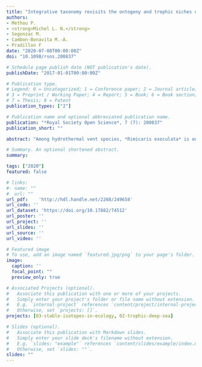 ```yaml
---
title: "Integrative taxonomy revisits the ontogeny and trophic niches of *Rimicaris* vent shrimps"
authors:
- Methou P.
- <strong>Michel L. N.</strong>
- Segonzac M.
- Cambon-Bonavita M.-A.
- Pradillon F
date: "2020-07-08T00:00:00Z"
doi: "10.1098/rsos.200837"

# Schedule page publish date (NOT publication's date).
publishDate: "2017-01-01T00:00:00Z"

# Publication type.
# Legend: 0 = Uncategorized; 1 = Conference paper; 2 = Journal article;
# 3 = Preprint / Working Paper; 4 = Report; 5 = Book; 6 = Book section;
# 7 = Thesis; 8 = Patent
publication_types: ["2"]

# Publication name and optional abbreviated publication name.
publication: "*Royal Society Open Science*, 7 (7): 200837"
publication_short: ""

abstract: "Among hydrothermal vent species, *Rimicaris exoculata* is one of the most emblematic, hosting abundant and diverse ectosymbioses that provide most of its nutrition. *Rimicaris exoculata* co-occurs in dense aggregates with the much less abundant *Rimicaris chacei* in many Mid-Atlantic Ridge vent fields. This second shrimp also houses ectosymbiotic microorganisms but has a mixotrophic diet. Recent observations have suggested potential misidentifications between these species at their juvenile stages, which could have led to misinterpretations of their early-life ecology. Here, we confirm erroneous identification of the earliest stages and propose a new set of morphological characters unambiguously identifying juveniles of each species. On the basis of this reassessment, combined use of C, N and S stable isotope ratios reveals distinct ontogenic trophic niche shifts in both species, from photosynthesis-based nutrition before settlement, towards a chemosynthetic diet afterwards. Furthermore, isotopic compositions in the earliest juvenile stages suggest differences in larval histories. Each species thus exhibits specific early-life strategies that would, without our re-examination, have been interpreted as ontogenetic variations. Overall, our results provide a good illustration of the identification issues persisting in deep-sea ecosystems and the importance of integrative taxonomy in providing an accurate view of fundamental aspects of the biology and ecology of species inhabiting these environments."

# Summary. An optional shortened abstract.
summary: 

tags: ["2020"]
featured: false

# links:
#- name: ""
#  url: ""
url_pdf:	'http://hdl.handle.net/2268/249658'
url_code: ''
url_dataset: 'https://doi.org/10.17882/74512'
url_poster: ''
url_project: ''
url_slides: ''
url_source: ''
url_video: ''

# Featured image
# To use, add an image named `featured.jpg/png` to your page's folder. 
image:
  caption: ''
  focal_point: ""
  preview_only: true

# Associated Projects (optional).
#   Associate this publication with one or more of your projects.
#   Simply enter your project's folder or file name without extension.
#   E.g. `internal-project` references `content/project/internal-project/index.md`.
#   Otherwise, set `projects: []`.
projects: [03-stable-isotopes-in-ecology, 02-trophic-deep-sea]

# Slides (optional).
#   Associate this publication with Markdown slides.
#   Simply enter your slide deck's filename without extension.
#   E.g. `slides: "example"` references `content/slides/example/index.md`.
#   Otherwise, set `slides: ""`.
slides: ""
---
```

